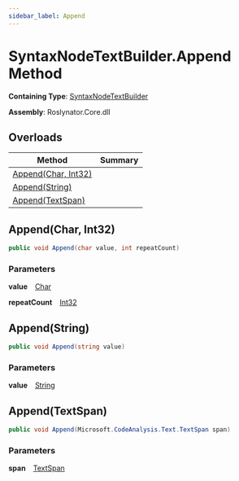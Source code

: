 ```yaml
---
sidebar_label: Append
---
```


# SyntaxNodeTextBuilder\.Append Method

**Containing Type**: [SyntaxNodeTextBuilder](../index.md)

**Assembly**: Roslynator\.Core\.dll

## Overloads

| Method | Summary |
| ------ | ------- |
| [Append(Char, Int32)](#2211060326) | |
| [Append(String)](#1169683241) | |
| [Append(TextSpan)](#3725216373) | |

<a id="2211060326"></a>

## Append\(Char, Int32\) 

```csharp
public void Append(char value, int repeatCount)
```

### Parameters

**value** &ensp; [Char](https://docs.microsoft.com/en-us/dotnet/api/system.char)

**repeatCount** &ensp; [Int32](https://docs.microsoft.com/en-us/dotnet/api/system.int32)<a id="1169683241"></a>

## Append\(String\) 

```csharp
public void Append(string value)
```

### Parameters

**value** &ensp; [String](https://docs.microsoft.com/en-us/dotnet/api/system.string)<a id="3725216373"></a>

## Append\(TextSpan\) 

```csharp
public void Append(Microsoft.CodeAnalysis.Text.TextSpan span)
```

### Parameters

**span** &ensp; [TextSpan](https://docs.microsoft.com/en-us/dotnet/api/microsoft.codeanalysis.text.textspan)